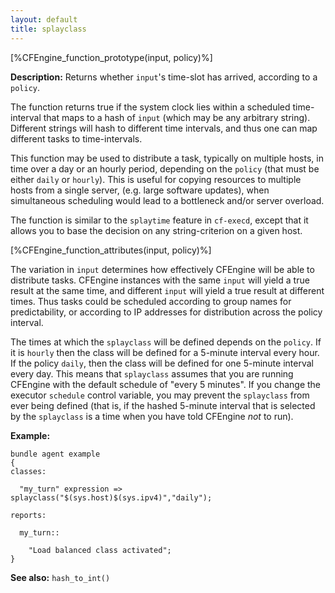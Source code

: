 ```yaml
---
layout: default
title: splayclass
---
```


[%CFEngine_function_prototype(input, policy)%]

**Description:** Returns whether `input`'s time-slot has arrived,
according to a ```policy```.

The function returns true if the system clock lies within a scheduled
time-interval that maps to a hash of `input` (which may be any arbitrary
string). Different strings will hash to different time intervals, and thus one
can map different tasks to time-intervals.

This function may be used to distribute a task, typically on multiple hosts, in time over a day or an hourly period, depending on the ```policy``` (that must be either `daily` or `hourly`). This is useful for copying resources to multiple hosts from a single server, (e.g. large software updates), when simultaneous scheduling would lead to a bottleneck and/or server overload.

The function is similar to the `splaytime` feature in `cf-execd`, except that it allows you to base the decision on any string-criterion on a given host.

[%CFEngine_function_attributes(input, policy)%]

The variation in `input` determines how effectively CFEngine will be able to
distribute tasks. CFEngine instances with the same `input` will yield a true
result at the same time, and different `input` will yield a true result at
different times. Thus tasks could be scheduled according to group names for
predictability, or according to IP addresses for distribution across the
policy interval.

The times at which the `splayclass` will be defined depends on the ```policy```.
If it is `hourly` then the class will be defined for a 5-minute interval every
hour. If the policy `daily`, then the class will be defined for one 5-minute
interval every day. This means that `splayclass` assumes that you are running
CFEngine with the default schedule of "every 5 minutes". If you change the
executor `schedule` control variable, you may prevent the `splayclass` from
ever being defined (that is, if the hashed 5-minute interval that is selected
by the `splayclass` is a time when you have told CFEngine *not* to run).

**Example:**

```cf3
bundle agent example
{
classes:

  "my_turn" expression => splayclass("$(sys.host)$(sys.ipv4)","daily");

reports:

  my_turn::

    "Load balanced class activated";
}
```

**See also:** `hash_to_int()`
